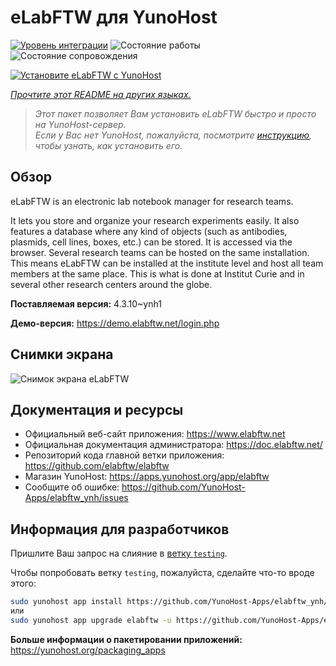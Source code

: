 <!--
Важно: этот README был автоматически сгенерирован <https://github.com/YunoHost/apps/tree/master/tools/readme_generator>
Он НЕ ДОЛЖЕН редактироваться вручную.
-->

# eLabFTW для YunoHost

[![Уровень интеграции](https://apps.yunohost.org/badge/integration/elabftw)](https://ci-apps.yunohost.org/ci/apps/elabftw/)
![Состояние работы](https://apps.yunohost.org/badge/state/elabftw)
![Состояние сопровождения](https://apps.yunohost.org/badge/maintained/elabftw)

[![Установите eLabFTW с YunoHost](https://install-app.yunohost.org/install-with-yunohost.svg)](https://install-app.yunohost.org/?app=elabftw)

*[Прочтите этот README на других языках.](./ALL_README.md)*

> *Этот пакет позволяет Вам установить eLabFTW быстро и просто на YunoHost-сервер.*  
> *Если у Вас нет YunoHost, пожалуйста, посмотрите [инструкцию](https://yunohost.org/install), чтобы узнать, как установить его.*

## Обзор

eLabFTW is an electronic lab notebook manager for research teams.

It lets you store and organize your research experiments easily. It also features a database where any kind of objects (such as antibodies, plasmids, cell lines, boxes, etc.) can be stored. It is accessed via the browser. Several research teams can be hosted on the same installation. This means eLabFTW can be installed at the institute level and host all team members at the same place. This is what is done at Institut Curie and in several other research centers around the globe.

**Поставляемая версия:** 4.3.10~ynh1

**Демо-версия:** <https://demo.elabftw.net/login.php>

## Снимки экрана

![Снимок экрана eLabFTW](./doc/screenshots/screen-1.jpg)

## Документация и ресурсы

- Официальный веб-сайт приложения: <https://www.elabftw.net>
- Официальная документация администратора: <https://doc.elabftw.net/>
- Репозиторий кода главной ветки приложения: <https://github.com/elabftw/elabftw>
- Магазин YunoHost: <https://apps.yunohost.org/app/elabftw>
- Сообщите об ошибке: <https://github.com/YunoHost-Apps/elabftw_ynh/issues>

## Информация для разработчиков

Пришлите Ваш запрос на слияние в [ветку `testing`](https://github.com/YunoHost-Apps/elabftw_ynh/tree/testing).

Чтобы попробовать ветку `testing`, пожалуйста, сделайте что-то вроде этого:

```bash
sudo yunohost app install https://github.com/YunoHost-Apps/elabftw_ynh/tree/testing --debug
или
sudo yunohost app upgrade elabftw -u https://github.com/YunoHost-Apps/elabftw_ynh/tree/testing --debug
```

**Больше информации о пакетировании приложений:** <https://yunohost.org/packaging_apps>
